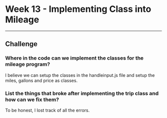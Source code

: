 # Week 13 - Implementing Class into Mileage

---
## Challenge
### Where in the code can we implement the classes for the mileage program?

I believe we can setup the classes in the handleinput.js file and setup the miles, gallons and price as classes.


### List the things that broke after implementing the trip class and how can we fix them?

To be honest, I lost track of all the errors. 